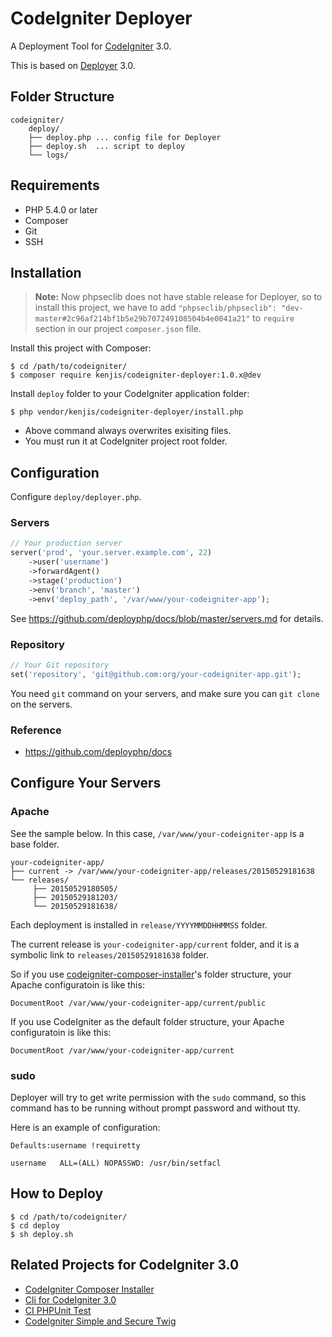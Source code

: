 # CodeIgniter Deployer

A Deployment Tool for [CodeIgniter](https://github.com/bcit-ci/CodeIgniter) 3.0.

This is based on [Deployer](http://deployer.org/) 3.0.

## Folder Structure

```
codeigniter/
    deploy/
    ├── deploy.php ... config file for Deployer
    ├── deploy.sh  ... script to deploy
    └── logs/
```

## Requirements

* PHP 5.4.0 or later
* Composer
* Git
* SSH

## Installation

> **Note:** Now phpseclib does not have stable release for Deployer, so to install this project, we have to add `"phpseclib/phpseclib": "dev-master#2c96af214bf1b5e29b707249108504b4e0041a21"` to `require` section in our project `composer.json` file.

Install this project with Composer:

~~~
$ cd /path/to/codeigniter/
$ composer require kenjis/codeigniter-deployer:1.0.x@dev
~~~

Install `deploy` folder to your CodeIgniter application folder:

~~~
$ php vendor/kenjis/codeigniter-deployer/install.php
~~~

* Above command always overwrites exisiting files.
* You must run it at CodeIgniter project root folder.

## Configuration

Configure `deploy/deployer.php`.

### Servers

~~~php
// Your production server
server('prod', 'your.server.example.com', 22)
    ->user('username')
    ->forwardAgent()
    ->stage('production')
    ->env('branch', 'master')
    ->env('deploy_path', '/var/www/your-codeigniter-app');
~~~

See https://github.com/deployphp/docs/blob/master/servers.md for details.

### Repository

~~~php
// Your Git repository
set('repository', 'git@github.com:org/your-codeigniter-app.git');
~~~

You need `git` command on your servers, and make sure you can `git clone` on the servers.

### Reference

* https://github.com/deployphp/docs

## Configure Your Servers

### Apache

See the sample below. In this case, `/var/www/your-codeigniter-app` is a base folder.

~~~
your-codeigniter-app/
├── current -> /var/www/your-codeigniter-app/releases/20150529181638
└── releases/
     ├── 20150529180505/
     ├── 20150529181203/
     └── 20150529181638/
~~~

Each deployment is installed in `release/YYYYMMDDHHMMSS` folder.

The current release is `your-codeigniter-app/current` folder, and it is a symbolic link to `releases/20150529181638` folder.

So if you use [codeigniter-composer-installer](https://github.com/kenjis/codeigniter-composer-installer)'s folder structure, your Apache configuratoin is like this:

~~~
DocumentRoot /var/www/your-codeigniter-app/current/public
~~~

If you use CodeIgniter as the default folder structure, your Apache configuratoin is like this:

~~~
DocumentRoot /var/www/your-codeigniter-app/current
~~~

### sudo

Deployer will try to get write permission with the `sudo` command, so this command has to be running without prompt password and without tty.

Here is an example of configuration:

~~~
Defaults:username !requiretty

username   ALL=(ALL) NOPASSWD: /usr/bin/setfacl
~~~

## How to Deploy

~~~
$ cd /path/to/codeigniter/
$ cd deploy
$ sh deploy.sh
~~~

## Related Projects for CodeIgniter 3.0

* [CodeIgniter Composer Installer](https://github.com/kenjis/codeigniter-composer-installer)
* [Cli for CodeIgniter 3.0](https://github.com/kenjis/codeigniter-cli)
* [CI PHPUnit Test](https://github.com/kenjis/ci-phpunit-test)
* [CodeIgniter Simple and Secure Twig](https://github.com/kenjis/codeigniter-ss-twig)
